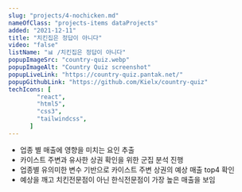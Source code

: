 ```yaml
---
slug: "projects/4-nochicken.md"
nameOfClass: "projects-items dataProjects"
added: "2021-12-11"
title: "치킨집은 정답이 아니다"
video: "false"
listName: "📊 /치킨집은 정답이 아니다"
popupImageSrc: "country-quiz.webp"
popupImageAlt: "Country Quiz screenshot"
popupLiveLink: "https://country-quiz.pantak.net/"
popupGithubLink: "https://github.com/Kielx/country-quiz"
techIcons: [
        "react",
        "html5",
        "css3",
        "tailwindcss",
      ]
---
```



- 업종 별 매출에 영향을 미치는 요인 추출
- 카이스트 주변과 유사한 상권 확인을 위한 군집 분석 진행 
- 업종별 유의미한 변수 기반으로 카이스트 주변 상권의 예상 매출 top4 확인
- 예상을 깨고 치킨전문점이 아닌 한식전문점이 가장 높은 매출을 보임  
